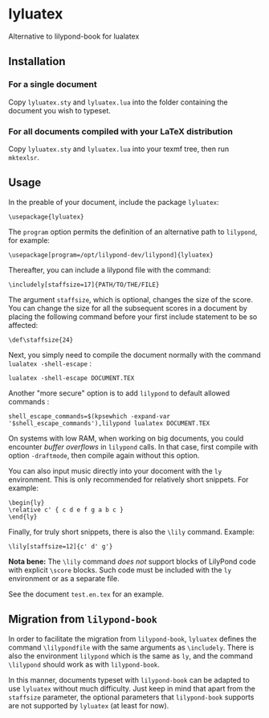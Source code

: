 # lyluatex

Alternative to lilypond-book for lualatex

## Installation

### For a single document

Copy `lyluatex.sty` and `lyluatex.lua` into the folder containing the document
you wish to typeset.

### For all documents compiled with your LaTeX distribution

Copy `lyluatex.sty` and `lyluatex.lua` into your texmf tree, then run `mktexlsr`.

## Usage

In the preable of your document, include the package `lyluatex`:

    \usepackage{lyluatex}

The `program` option permits the definition of an alternative path to
`lilypond`, for example:

    \usepackage[program=/opt/lilypond-dev/lilypond]{lyluatex}

Thereafter, you can include a lilypond file with the command:

    \includely[staffsize=17]{PATH/TO/THE/FILE}

The argument `staffsize`, which is optional, changes the size of the score.  You
can change the size for all the subsequent scores in a document by placing the
following command before your first include statement to be so affected:

    \def\staffsize{24}

Next, you simply need to compile the document normally with the command
`lualatex -shell-escape` :

    lualatex -shell-escape DOCUMENT.TEX

Another "more secure" option is to add `lilypond` to default allowed commands :

    shell_escape_commands=$(kpsewhich -expand-var '$shell_escape_commands'),lilypond lualatex DOCUMENT.TEX

On systems with low RAM, when working on big documents, you could encounter
*buffer overflows* in `lilypond` calls. In that case, first compile with option
`-draftmode`, then compile again without this option.

You can also input music directly into your docoment with the `ly` environment.
This is only recommended for relatively short snippets.  For example:

    \begin{ly}
    \relative c' { c d e f g a b c }
    \end{ly}

Finally, for truly short snippets, there is also the `\lily` command.  Example:

    \lily[staffsize=12]{c' d' g'}

**Nota bene:** The `\lily` command *does not* support blocks of LilyPond code
with explicit `\score` blocks.  Such code must be included with the `ly`
environment or as a separate file.

See the document `test.en.tex` for an example.

## Migration from `lilypond-book`

In order to facilitate the migration from `lilypond-book`, `lyluatex` defines
the command `\lilypondfile` with the same arguments as `\includely`.  There is
also the environment `lilypond` which is the same as `ly`, and the command
`\lilypond` should work as with `lilypond-book`.

In this manner, documents typeset with `lilypond-book` can be adapted to use
`lyluatex` without much difficulty.  Just keep in mind that apart from the
`staffsize` parameter, the optional parameters that `lilypond-book` supports are
not supported by `lyluatex` (at least for now).
